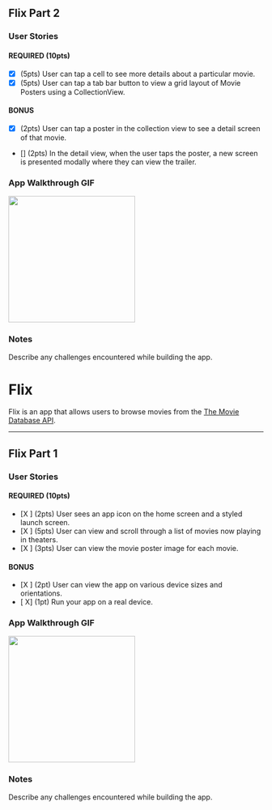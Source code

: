 ## Flix Part 2

### User Stories

#### REQUIRED (10pts)
- [x] (5pts) User can tap a cell to see more details about a particular movie.
- [x] (5pts) User can tap a tab bar button to view a grid layout of Movie Posters using a CollectionView.

#### BONUS
- [x] (2pts) User can tap a poster in the collection view to see a detail screen of that movie.
- [] (2pts) In the detail view, when the user taps the poster, a new screen is presented modally where they can view the trailer.

### App Walkthrough GIF

<img src=https://recordit.co/V8Ia8pikZS.gif width=250><br>

### Notes
Describe any challenges encountered while building the app.

# Flix

Flix is an app that allows users to browse movies from the [The Movie Database API](http://docs.themoviedb.apiary.io/#).

---

## Flix Part 1

### User Stories

#### REQUIRED (10pts)
- [X ] (2pts) User sees an app icon on the home screen and a styled launch screen.
- [X ] (5pts) User can view and scroll through a list of movies now playing in theaters.
- [X ] (3pts) User can view the movie poster image for each movie.

#### BONUS
- [X ] (2pt) User can view the app on various device sizes and orientations.
- [ X] (1pt) Run your app on a real device.

### App Walkthrough GIF

<img src=https://recordit.co/KrHmA3j7oG.gif width=250><br>

### Notes
Describe any challenges encountered while building the app.
